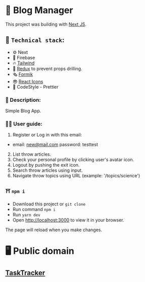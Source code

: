 # :briefcase: Blog Manager

This project was building with [Next JS](https://nextjs.org/).

## :rocket: `Technical stack`:

- :gear: Next
- :octopus: Firebase
- :fire: [Tailwind](https://tailwindcss.com/)
- :rabbit: [Redux](https://redux.js.org/) to prevent props drilling.
- :newspaper_roll: [Formik](https://formik.org/)
- :sunglasses: [React Icons](https://react-icons.github.io/react-icons/)
- :rabbit: CodeStyle - Prettier

### :scroll: Description:

Simple Blog App.

### :astronaut: User guide:

1. Register or Log in with this email:

- email: new@mail.com password: testtest

2. List throw articles.
3. Check your personal profile by clicking user's avatar icon.
4. Logout by pushing the exit icon.
5. Search throw articles using input.
6. Navigate throw topics using URL (example: '/topics/science')

### :shinto_shrine: `npm i`

- Download this project or `git clone`
- Run command `npm i`
- Run `yarn dev`
- Open [http://localhost:3000](http://localhost:3000) to view it in your browser.

The page will reload when you make changes.

# :desktop_computer: Public domain

## [TaskTracker]()
